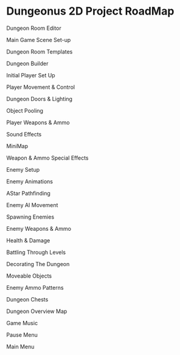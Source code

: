 # Dungeonus 2D Project RoadMap

Dungeon Room Editor

Main Game Scene Set-up

Dungeon Room Templates

Dungeon Builder

Initial Player Set Up

Player Movement & Control

Dungeon Doors & Lighting

Object Pooling

Player Weapons & Ammo

Sound Effects

MiniMap

Weapon & Ammo Special Effects

Enemy Setup

Enemy Animations

AStar Pathfinding

Enemy AI Movement

Spawning Enemies

Enemy Weapons & Ammo

Health & Damage

Battling Through Levels

Decorating The Dungeon

Moveable Objects

Enemy Ammo Patterns

Dungeon Chests

Dungeon Overview Map

Game Music

Pause Menu

Main Menu
